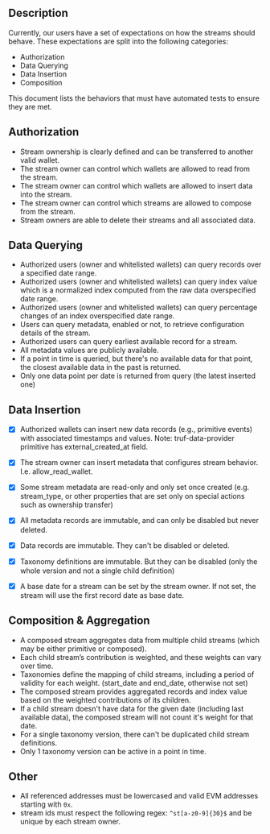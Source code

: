 ## Description

Currently, our users have a set of expectations on how the streams should behave. These expectations are split into the following categories:

- Authorization
- Data Querying
- Data Insertion
- Composition

This document lists the behaviors that must have automated tests to ensure they are met.

## Authorization

- Stream ownership is clearly defined and can be transferred to another valid wallet.
- The stream owner can control which wallets are allowed to read from the stream.
- The stream owner can control which wallets are allowed to insert data into the stream.
- The stream owner can control which streams are allowed to compose from the stream.
- Stream owners are able to delete their streams and all associated data.

## Data Querying

- Authorized users (owner and whitelisted wallets) can query records over a specified date range.
- Authorized users (owner and whitelisted wallets) can query index value which is a normalized index computed from the raw data overspecified date range.
- Authorized users (owner and whitelisted wallets) can query percentage changes of an index overspecified date range.
- Users can query metadata, enabled or not, to retrieve configuration details of the stream.
- Authorized users can query earliest available record for a stream.
- All metadata values are publicly available.
- If a point in time is queried, but there's no available data for that point, the closest available data in the past is returned.
- Only one data point per date is returned from query (the latest inserted one)

## Data Insertion

- [x] Authorized wallets can insert new data records (e.g., primitive events) with associated timestamps and values.
    Note: truf-data-provider primitive has external_created_at field.
- [x] The stream owner can insert metadata that configures stream behavior. I.e. allow_read_wallet.
- [x] Some stream metadata are read-only and only set once created (e.g. stream_type, or other properties that are set only on special actions such as ownership transfer)
- [x] All metadata records are immutable, and can only be disabled but never deleted.
- [x] Data records are immutable. They can't be disabled or deleted.
- [x] Taxonomy definitions are immutable. But they can be disabled (only the whole version and not a single child definition)
- [x] A base date for a stream can be set by the stream owner. If not set, the stream will use the first record date as base date.


## Composition & Aggregation

- A composed stream aggregates data from multiple child streams (which may be either primitive or composed).
- Each child stream’s contribution is weighted, and these weights can vary over time.
- Taxonomies define the mapping of child streams, including a period of validity for each weight. (start_date and end_date, otherwise not set)
- The composed stream provides aggregated records and index value based on the weighted contributions of its children.
- If a child stream doesn't have data for the given date (including last available data), the composed stream will not count it's weight for that date.
- For a single taxonomy version, there can't be duplicated child stream definitions.
- Only 1 taxonomy version can be active in a point in time.

## Other

- All referenced addresses must be lowercased and valid EVM addresses starting with `0x`.
- stream ids must respect the following regex: `^st[a-z0-9]{30}$` and be unique by each stream owner.

